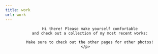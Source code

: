 ```yaml
---
title: work
url: work
---
```


<div align="center">
	<p>

		Hi there! Please make yourself comfortable
		and check out a collection of my most recent works:

		Make sure to check out the other pages for other photos!
	</p>
</div>

